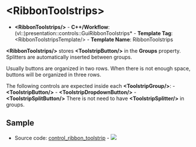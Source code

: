# \<RibbonToolstrips\>

- **\<RibbonToolstrips/\>** - **C++/Workflow**: (vl::)presentation::controls::GuiRibbonToolstrips* - **Template Tag**: \<RibbonToolstripsTemplate/\> - **Template Name**: RibbonToolstrips

**\<RibbonToolstrips/\>** stores **\<ToolstripButton/\>** in the **Groups** property. Splitters are automatically inserted between groups.

Usually buttons are organized in two rows. When there is not enough space, buttons will be organized in three rows.

The following controls are expected inside each **\<ToolstripGroup/\>**: - **\<ToolstripButton/\>** - **\<ToolstripDropdownButton/\>** - **\<ToolstripSplitButton/\>** There is not need to have **\<ToolstripSplitter/\>** in groups.

## Sample

- Source code: [control_ribbon_toolstrip](https://github.com/vczh-libraries/Release/blob/master/SampleForDoc/GacUI/XmlRes/control_ribbon_toolstrip/Resource.xml) - ![](https://gaclib.net/doc/gacui/control_ribbon_toolstrip.gif)

